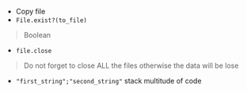 - Copy file
- `File.exist?(to_file)` 
> Boolean

- `file.close`
>Do not forget to close ALL the files otherwise the data will be lose

- `"first_string";"second_string"` stack multitude of code